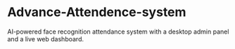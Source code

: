 # Advance-Attendence-system
AI-powered face recognition attendance system with a desktop admin panel and a live web dashboard.
